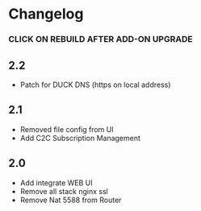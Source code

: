 # Changelog
### CLICK ON REBUILD AFTER ADD-ON UPGRADE

## 2.2
- Patch for DUCK DNS (https on local address)

## 2.1
- Removed file config from UI
- Add C2C Subscription Management 

## 2.0

- Add integrate WEB UI
- Remove all stack nginx ssl 
- Remove Nat 5588 from Router
